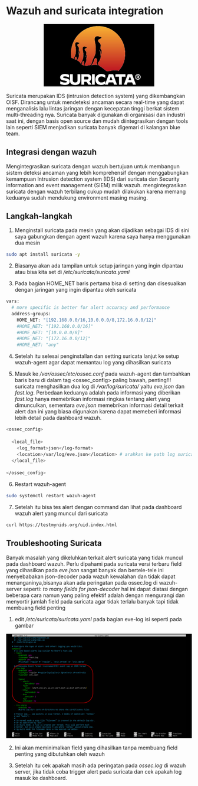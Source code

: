 # Wazuh and suricata integration

<p align="center">
  <img src="assets/img/suricata.jpg" width="300">
</p>

Suricata merupakan IDS (intrusion detection system) yang dikembangkan OISF. Dirancang untuk mendeteksi ancaman secara real-time yang dapat menganalisis lalu lintas jaringan dengan kecepatan tinggi berkat sistem multi-threading nya. Suricata banyak digunakan di organisasi dan industri saat ini, dengan basis open source dan mudah diintegrasikan dengan tools lain seperti SIEM menjadikan suricata banyak digemari di kalangan blue team.

## Integrasi dengan wazuh

Mengintegrasikan suricata dengan wazuh bertujuan untuk membangun sistem deteksi ancaman yang lebih komprehensif dengan menggabungkan kemampuan Intrusion detection system (IDS) dari suricata dan Security information and event management (SIEM) milik wazuh. mengintegrasikan suricata dengan wazuh terbilang cukup mudah dilakukan karena memang keduanya sudah mendukung environment masing masing.

## Langkah-langkah

1. Menginstall suricata pada mesin yang akan dijadikan sebagai IDS di sini saya gabungkan dengan agent wazuh karena saya hanya menggunakan dua mesin 
```bash
sudo apt install suricata -y
```
2. Biasanya akan ada tampilan untuk setup jaringan yang ingin dipantau atau bisa kita set di */etc/suricata/suricata.yaml*

3. Pada bagian HOME_NET baris pertama bisa di setting dan disesuaikan dengan jaringan yang ingin dipantau oleh suricata
```bash
vars:
  # more specific is better for alert accuracy and performance
  address-groups:
    HOME_NET: "[192.168.0.0/16,10.0.0.0/8,172.16.0.0/12]"
    #HOME_NET: "[192.168.0.0/16]"
    #HOME_NET: "[10.0.0.0/8]"
    #HOME_NET: "[172.16.0.0/12]"
    #HOME_NET: "any"
```

4. Setelah itu selesai penginstallan dan setting suricata lanjut ke setup wazuh-agent agar dapat memantau log yang dihasilkan suricata

5. Masuk ke */var/ossec/etc/ossec.conf* pada wazuh-agent dan tambahkan baris baru di dalam tag <ossec_config> paling bawah, penting!!! suricata menghasilkan dua log di */var/log/suricata/* yaitu *eve.json* dan *fast.log*. Perbedaan keduanya adalah pada informasi yang diberikan *fast.log* hanya memebrikan informasi ringkas tentang alert yang dimunculkan, sementara *eve.json* memebrikan informasi detail terkait alert dan ini yang biasa digunakan karena dapat memeberi informasi lebih detail pada dashboard wazuh.  
```bash
<ossec_config>

  <local_file>
    <log_format>json</log-format>
    <location>/var/log/eve.json</location> # arahkan ke path log suricata 
  </local_file>
  
</ossec_config>
```
6. Restart wazuh-agent
```bash
sudo systemctl restart wazuh-agent
```
7. Setelah itu bisa tes alert dengan command dan lihat pada dashboard wazuh alert yang muncul dari suricata
```bash
curl https://testmynids.org/uid.index.html
```
## Troubleshooting Suricata

Banyak masalah yang dikeluhkan terkait alert suricata yang tidak muncul pada dashboard wazuh. Perlu dipahami pada suricata versi terbaru field yang dihasilkan pada *eve.json* sangat banyak dan bertele-tele ini menyebabakan json-decoder pada wazuh kewalahan dan tidak dapat menanganinya,bisanya akan ada peringatan pada ossec.log di wazuh-server seperti: *to many fields for json-decoder* hal ini dapat diatasi dengan beberapa cara namun yang paling efektif adalah dengan mengurangi dan menyortir jumlah field pada suricata agar tidak terlalu banyak tapi tidak membuang field penting

1. edit */etc/suricata/suricata.yaml* pada bagian eve-log isi seperti pada gambar

![suricata yaml](assets/img/suricata-yaml.png)

2. Ini akan meminimalkan field yang dihasilkan tanpa membuang field penting yang dibutuhkan oleh wazuh

3. Setelah itu cek apakah masih ada peringatan pada *ossec.log* di wazuh server, jika tidak coba trigger alert pada suricata dan cek apakah log masuk ke dashboard.


 

